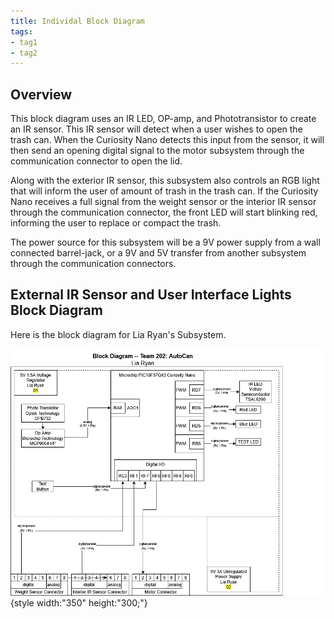 ```yaml
---
title: Individal Block Diagram
tags:
- tag1
- tag2
---
```


## Overview
This block diagram uses an IR LED, OP-amp, and Phototransistor to create an IR sensor. This IR sensor will detect when a user wishes to open the trash can. When the Curiosity Nano detects this input from the sensor, it will then send an opening digital signal to the motor subsystem through the communication connector to open the lid.

Along with the exterior IR sensor, this subsystem also controls an RGB light that will inform the user of amount of trash in the trash can. If the Curiosity Nano receives a full signal from the weight sensor or the interior IR sensor through the communication connector, the front LED will start blinking red, informing the user to replace or compact the trash.

The power source for this subsystem will be a 9V power supply from a wall connected barrel-jack, or a 9V and 5V transfer from another subsystem through the communication connectors.


## External IR Sensor and User Interface Lights Block Diagram
Here is the block diagram for Lia Ryan's Subsystem.

![Block1](New-10-27_Lia_Block_Diagram.drawio.png){style width:"350" height:"300;"}
